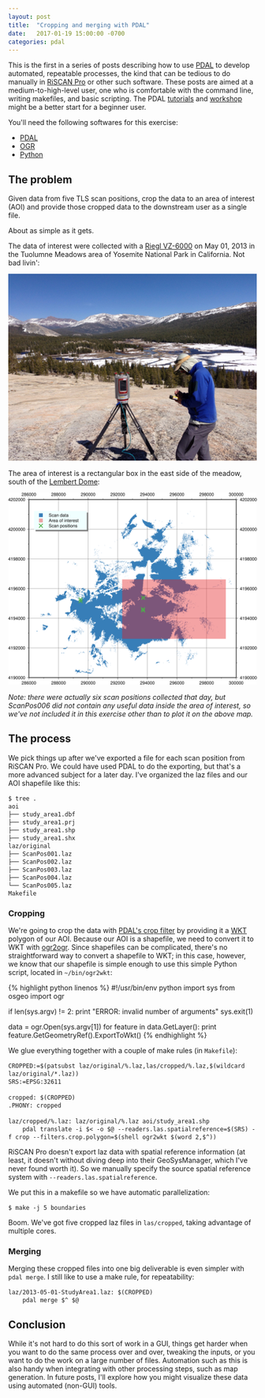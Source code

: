 ```yaml
---
layout: post
title:  "Cropping and merging with PDAL"
date:   2017-01-19 15:00:00 -0700
categories: pdal
---
```


This is the first in a series of posts describing how to use [PDAL](http://www.pdal.io/) to develop automated, repeatable processes, the kind that can be tedious to do manually in [RiSCAN Pro](http://www.riegl.com/products/software-packages/riscan-pro/) or other such software.
These posts are aimed at a medium-to-high-level user, one who is comfortable with the command line, writing makefiles, and basic scripting.
The PDAL [tutorials](http://www.pdal.io/tutorial/index.html) and [workshop](http://www.pdal.io/workshop/index.html) might be a better start for a beginner user.

You'll need the following softwares for this exercise:

- [PDAL](http://www.pdal.io/)
- [OGR](http://gdal.org/1.11/ogr/)
- [Python](https://www.python.org/)

## The problem

Given data from five TLS scan positions, crop the data to an area of interest (AOI) and provide those cropped data to the downstream user as a single file.

About as simple as it gets.

The data of interest were collected with a [Riegl VZ-6000](http://www.riegl.com/nc/products/terrestrial-scanning/produktdetail/product/scanner/33/) on May 01, 2013 in the Tuolumne Meadows area of Yosemite National Park in California.
Not bad livin':

![Tuolumne Meadows](/img/2013-05-01-tuolumne.jpg)

The area of interest is a rectangular box in the east side of the meadow, south of the [Lembert Dome](https://en.wikipedia.org/wiki/Lembert_Dome):

![Area of interest](/img/2013-05-01-tuolumne-aoi.png)

*Note: there were actually six scan positions collected that day, but ScanPos006 did not contain any useful data inside the area of interest, so we've not included it in this exercise other than to plot it on the above map.*

## The process

We pick things up after we've exported a file for each scan position from RiSCAN Pro.
We could have used PDAL to do the exporting, but that's a more advanced subject for a later day.
I've organized the laz files and our AOI shapefile like this:

```
$ tree .
aoi
├── study_area1.dbf
├── study_area1.prj
├── study_area1.shp
├── study_area1.shx
laz/original
├── ScanPos001.laz
├── ScanPos002.laz
├── ScanPos003.laz
├── ScanPos004.laz
└── ScanPos005.laz
Makefile
```

### Cropping

We're going to crop the data with [PDAL's crop filter](http://www.pdal.io/stages/filters.crop.html) by providing it a [WKT](https://en.wikipedia.org/wiki/Well-known_text) polygon of our AOI.
Because our AOI is a shapefile, we need to convert it to WKT with [ogr2ogr](http://www.gdal.org/ogr2ogr.html).
Since shapefiles can be complicated, there's no straightforward way to convert a shapefile to WKT; in this case, however, we know that our shapefile is simple enough to use this simple Python script, located in `~/bin/ogr2wkt`:

{% highlight python linenos %}
#!/usr/bin/env python
import sys
from osgeo import ogr

if len(sys.argv) != 2:
    print "ERROR: invalid number of arguments"
    sys.exit(1)

data = ogr.Open(sys.argv[1])
for feature in data.GetLayer():
    print feature.GetGeometryRef().ExportToWkt()
{% endhighlight %}

We glue everything together with a couple of make rules (in `Makefile`):

```
CROPPED:=$(patsubst laz/original/%.laz,las/cropped/%.laz,$(wildcard laz/original/*.laz))
SRS:=EPSG:32611

cropped: $(CROPPED)
.PHONY: cropped

laz/cropped/%.laz: laz/original/%.laz aoi/study_area1.shp
    pdal translate -i $< -o $@ --readers.las.spatialreference=$(SRS) -f crop --filters.crop.polygon=$(shell ogr2wkt $(word 2,$^))
```

RiSCAN Pro doesn't export laz data with spatial reference information (at least, it doesn't without diving deep into their GeoSysManager, which I've never found worth it).
So we manually specify the source spatial reference system with `--readers.las.spatialreference`.

We put this in a makefile so we have automatic parallelization:

```
$ make -j 5 boundaries
```

Boom.
We've got five cropped laz files in `las/cropped`, taking advantage of multiple cores.

### Merging

Merging these cropped files into one big deliverable is even simpler with `pdal merge`.
I still like to use a make rule, for repeatability:

```
laz/2013-05-01-StudyArea1.laz: $(CROPPED)
    pdal merge $^ $@
```

## Conclusion

While it's not hard to do this sort of work in a GUI, things get harder when you want to do the same process over and over, tweaking the inputs, or you want to do the work on a large number of files.
Automation such as this is also handy when integrating with other processing steps, such as map generation.
In future posts, I'll explore how you might visualize these data using automated (non-GUI) tools.
